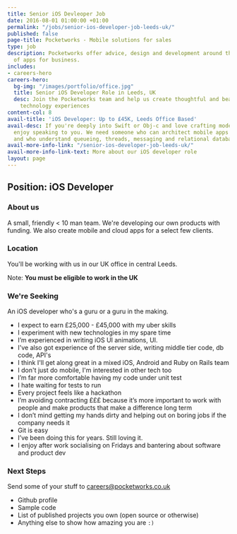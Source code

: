 ```yaml
---
title: Senior iOS Devleoper Job
date: 2016-08-01 01:00:00 +01:00
permalink: "/jobs/senior-ios-developer-job-leeds-uk/"
published: false
page-title: Pocketworks - Mobile solutions for sales
type: job
description: Pocketworks offer advice, design and development around the implementation
  of apps for business.
includes:
- careers-hero
careers-hero:
  bg-img: "/images/portfolio/office.jpg"
  title: Senior iOS Developer Role in Leeds, UK
  desc: Join the Pocketworks team and help us create thoughtful and beautifully engineered
    technology experiences
content-col: 8
avail-title: 'iOS Developer: Up to £45K, Leeds Office Based'
avail-desc: If you're deeply into Swift or Obj-c and love crafting modern UIs, we'd
  enjoy speaking to you. We need someone who can architect mobile apps in their sleep,
  and who understand queueing, threads, messaging and relational databases.
avail-more-info-link: "/senior-ios-developer-job-leeds-uk/"
avail-more-info-link-text: More about our iOS developer role
layout: page
---
```


## Position: iOS Developer

### About us

A small, friendly &lt; 10 man team.  We're developing our own products with funding. We also create mobile and cloud apps for a select few clients.

### Location

You'll be working with us in our UK office in central Leeds.

Note: **You must be eligible to work in the UK**

### We're Seeking

An iOS developer who's a guru or a guru in the making.

- I expect to earn £25,000 - £45,000 with my uber skills
- I experiment with new technologies in my spare time
- I&#8217;m experienced in writing iOS UI animations, UI.
- I've also got experience of the server side, writing middle tier code, db code, API's
- I think I'll get along great in a mixed iOS, Android and Ruby on Rails team
- I don't just do mobile, I'm interested in other tech too
- I&#8217;m far more comfortable having my code under unit test
- I hate waiting for tests to run
- Every project feels like a hackathon
- I&#8217;m avoiding contracting £££ because it&#8217;s more important to work with people and make products that make a difference long term
- I don&#8217;t mind getting my hands dirty and helping out on boring jobs if the company needs it
- Git is easy
- I&#8217;ve been doing this for years. Still loving it.
- I enjoy after work socialising on Fridays and bantering about software and product dev

### Next Steps

Send some of your stuff to [careers@pocketworks.co.uk](mailto:careers@pocketworks.co.uk)

- Github profile
- Sample code
- List of published projects you own (open source or otherwise)
- Anything else to show how amazing you are <code>:)</code>
